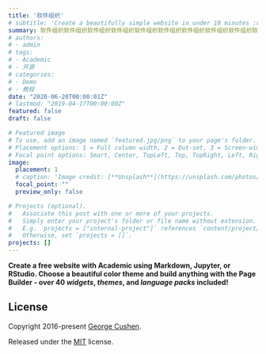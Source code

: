 ```yaml
---
title: '软件组织'
# subtitle: 'Create a beautifully simple website in under 10 minutes :rocket:'
summary: 软件组织软件组织软件组织软件组织软件组织软件组织软件组织软件组织软件组织软件组织软件组织软件组织软件组织软件组织软件组织软件组织软件组织软件组织软件组织软件组织软件组织软件组织软件组织软件组织
# authors:
# - admin
# tags:
# - Academic
# - 开源
# categories:
# - Demo
# - 教程
date: "2020-06-20T00:00:01Z"
# lastmod: "2019-04-17T00:00:00Z"
featured: false
draft: false

# Featured image
# To use, add an image named `featured.jpg/png` to your page's folder.
# Placement options: 1 = Full column width, 2 = Out-set, 3 = Screen-width
# Focal point options: Smart, Center, TopLeft, Top, TopRight, Left, Right, BottomLeft, Bottom, BottomRight
image:
  placement: 1
  # caption: 'Image credit: [**Unsplash**](https://unsplash.com/photos/CpkOjOcXdUY)'
  focal_point: ""
  preview_only: false

# Projects (optional).
#   Associate this post with one or more of your projects.
#   Simply enter your project's folder or file name without extension.
#   E.g. `projects = ["internal-project"]` references `content/project/deep-learning/index.md`.
#   Otherwise, set `projects = []`.
projects: []
---
```


**Create a free website with Academic using Markdown, Jupyter, or RStudio. Choose a beautiful color theme and build anything with the Page Builder - over 40 _widgets_, _themes_, and _language packs_ included!**



## License

Copyright 2016-present [George Cushen](https://georgecushen.com).

Released under the [MIT](https://github.com/gcushen/hugo-academic/blob/master/LICENSE.md) license.
